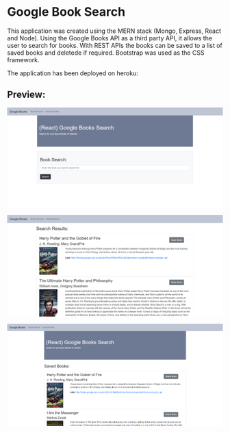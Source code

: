 # Google Book Search

This application was created using the MERN stack (Mongo, Express, React and Node). Using the Google Books API as a third party API, it allows the user to search for books. With REST APIs the books can be saved to a list of saved books and deletede if required.
Bootstrap was used as the CSS framework. 

The application has been deployed on heroku: 

## Preview: 

![initialView](client/assets/initialView.PNG)

![searchView](client/assets/searchView.PNG)

![savedView](client/assets/savedView.PNG)